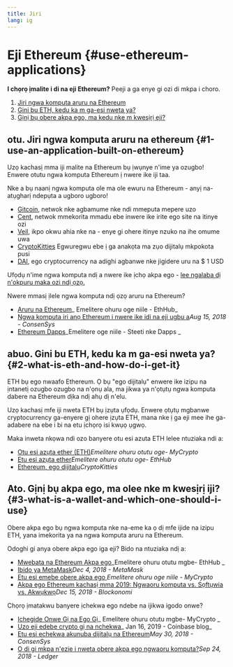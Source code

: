 ```yaml
---
title: Jiri
lang: ig
---
```


# Eji Ethereum {#use-ethereum-applications}

<div class="featured">

**I chọrọ ịmalite i di na eji Ethereum?** Peeji a ga enye gi ozi di mkpa i choro.

1. [Jiri ngwa komputa aruru na Ethereum](#1-use-an-application-built-on-ethereum)
2. [Gini bu ETH, kedu ka m ga-esi nweta ya?](#2-what-is-eth-and-how-do-i-get-it)
3. [Gịnị bụ obere akpa ego, ma kedu nke m kwesịrị eji?](#3-what-is-a-wallet-and-which-one-should-i-use)

</div>

## otu. Jiri ngwa komputa aruru na ethereum {#1-use-an-application-built-on-ethereum}

Uzọ kachasị mma iji malite na Ethereum bụ ịwụnye n'ime ya ozugbo! Enwere otutu ngwa komputa Ethereum ị nwere ike iji taa.

Nke a bụ naanị ngwa komputa ole ma ole ewuru na Ethereum - anyị na-atụgharị ndepụta a ugboro ugboro!

- [Gitcoin](https://gitcoin.co), netwok nke agbamume nke ndi mmeputa mepere uzo
- [Cent](https://beta.cent.co), netwok mmekorita mmadu ebe inwere ike irite ego site na itinye ozi
- [Veil](https://app.veil.co), ikpo okwu ahia nke na - enye gi ohere itinye nzuko na ihe omume uwa
- [CryptoKitties](https://www.cryptokitties.co) Egwuregwu ebe ị ga anakọta ma zụo dijitalụ mkpokota pusi
- [DAI](https://makerdao.com/en/), ego cryptocurrency na adighi agbanwe nke jigidere uru na $ 1 USD

Ufọdụ n'ime ngwa komputa ndị a nwere ike ịchọ akpa ego - [ lee ngalaba dị n'okpuru maka ozi ndị ọzọ.](#3-what-is-a-wallet-and-which-one-should-i-use)

Nwere mmasị ịlele ngwa komputa ndị ọzọ aruru na Ethereum?

- [Aruru na Ethereum](https://docs.ethhub.io/built-on-ethereum/built-on-ethereum/)_ Emelitere ohuru oge niile - EthHub_
- [Ngwa komputa iri anọ Ethereum i nwere ike idi na eji ugbu a](https://media.consensys.net/40-ethereum-apps-you-can-use-right-now-d643333769f7)_Aug 15, 2018 - ConsenSys_
- [Ethereum Dapps](https://www.stateofthedapps.com/rankings/platform/ethereum)_Emelitere oge niile - Steeti nke Dapps _

## abuo. Gini bu ETH, kedu ka m ga-esi nweta ya? {#2-what-is-eth-and-how-do-i-get-it}

ETH bụ ego nwaafo Ethereum. Ọ bụ "ego dijitalụ" enwere ike izipu na ịntanetị ozugbo ozugbo na n'ọnụ ala, ma jikwa ya n'ọtụtụ ngwa komputa dabere na Ethereum dịka ndị ahụ dị n'elu.

Uzọ kachasị mfe iji nweta ETH bụ ịzụta ụfọdụ. Enwere ọtụtụ mgbanwe cryptocurrency ga-enyere gị ohere ịzụta ETH, mana nke ị ga eji mee ihe ga-adabere na ebe i bi na etu ịchọrọ isi kwụọ ụgwọ.

Maka inweta nkọwa ndi ozo banyere otu esi azuta ETH lelee ntuziaka ndi a:

- [Otu esi azụta ether (ETH)](https://support.mycrypto.com/how-to/getting-started/how-to-buy-ether-with-usd)_Emelitere ohuru otutu oge- MyCrypto_
- [Etu esi azụta ether](https://docs.ethhub.io/using-ethereum/how-to-buy-ether/)_Emelitere ohuru otutu oge- EthHub_
- [Ethereum, ego dijitalụ](https://www.cryptokitties.co/faq#ethereum-a-digital-currency)_CryptoKitties_

## Ato. Gịnị bụ akpa ego, ma olee nke m kwesịrị iji? {#3-what-is-a-wallet-and-which-one-should-i-use}

Obere akpa ego bụ ngwa komputa nke na-eme ka ọ dị mfe ijide na izipu ETH, yana imekorita ya na ngwa komputa aruru na Ethereum.

Odoghi gi anya obere akpa ego iga eji? Bido na ntuziaka ndị a:

- [Mwebata na Ethereum Akpa ego](https://docs.ethhub.io/using-ethereum/wallets/intro-to-ethereum-wallets/)_Emelitere ohuru otutu mgbe- EthHub _
- [ Ibido ya MetaMask](https://metamask.zendesk.com/hc/en-us/articles/360015489531-Getting-Started-With-MetaMask-Part-1-)_Dec 4, 2018 - MetaMask_
- [Etu esi emebe obere akpa ego ](https://support.mycrypto.com/how-to/getting-started/how-to-create-a-wallet)_Emelitere ohuru oge niile - MyCrypto_
- [Akpa ego Ethereum kachasị mma 2019: Ngwaoru komputa vs. Sọftụwia vs. Akwụkwọ](https://blockonomi.com/best-ethereum-wallets/)_Dec 15, 2018 - Blockonomi_

Chọrọ ịmatakwu banyere ịchekwa ego ndebe na ijikwa igodo onwe?

- [Ichegide Onwe Gị na Ego Gị](https://support.mycrypto.com/staying-safe/protecting-yourself-and-your-funds)_ Emelitere ohuru otutu mgbe- MyCrypto _
- [ Uzo eji edebe crypto gị na nchekwa](https://blog.coinbase.com/the-keys-to-keeping-your-crypto-safe-96d497cce6cf)_ Jan 16, 2019 - Coinbase blog_
- [ Etu esi echekwa akunuba dijitalụ na Ethereum](https://media.consensys.net/how-to-store-digital-assets-on-ethereum-a2bfdcf66bd0)_May 30, 2018 - ConsenSys_
- [O di gi mkpa n'ezie i nweta obere akpa ego ngwaoru komputa?](https://medium.com/ledger-on-security-and-blockchain/ledger-101-part-1-do-you-really-need-a-hardware-wallet-7f5abbadd945)_Sep 24, 2018 - Ledger_
